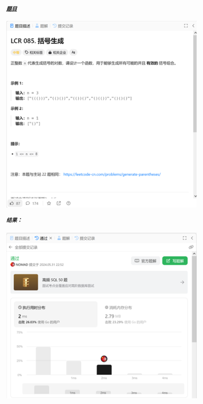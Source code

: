 ##### [题目](https://leetcode.cn/problems/IDBivT/description/)
![pic](img.png)
##### 结果：
![pic](result.png)